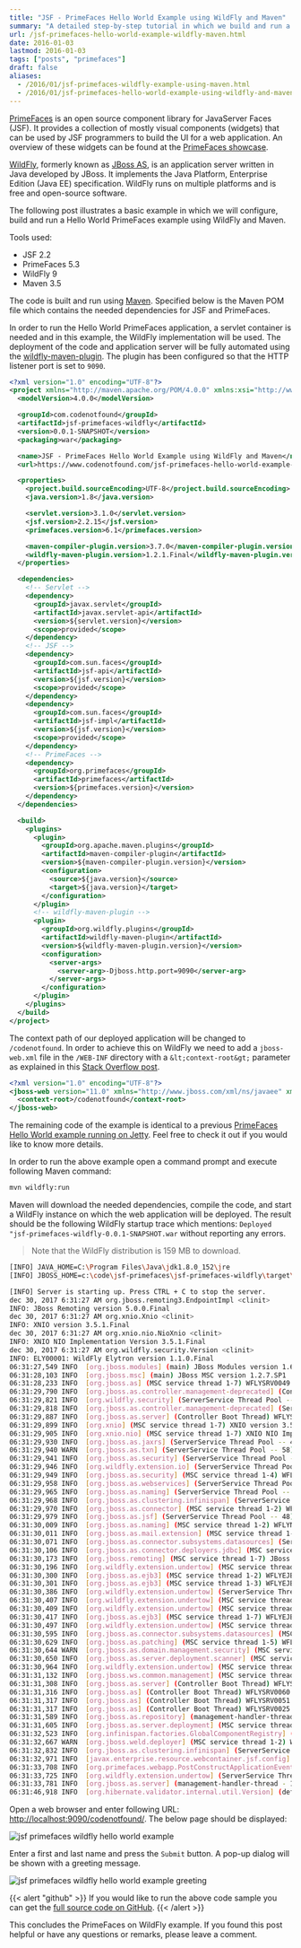 ```yaml
---
title: "JSF - PrimeFaces Hello World Example using WildFly and Maven"
summary: "A detailed step-by-step tutorial in which we build and run a Hello World PrimeFaces example using WildFly and Maven"
url: /jsf-primefaces-hello-world-example-wildfly-maven.html
date: 2016-01-03
lastmod: 2016-01-03
tags: ["posts", "primefaces"]
draft: false
aliases:
  - /2016/01/jsf-primefaces-wildfly-example-using-maven.html
  - /2016/01/jsf-primefaces-hello-world-example-using-wildfly-and-maven.html
---
```


[PrimeFaces](http://primefaces.org/) is an open source component library for JavaServer Faces (JSF). It provides a collection of mostly visual components (widgets) that can be used by JSF programmers to build the UI for a web application. An overview of these widgets can be found at the [PrimeFaces showcase](http://www.primefaces.org/showcase/).

[WildFly](http://wildfly.org/), formerly known as [JBoss AS](http://www.jboss.org/), is an application server written in Java developed by JBoss. It implements the Java Platform, Enterprise Edition (Java EE) specification. WildFly runs on multiple platforms and is free and open-source software.

The following post illustrates a basic example in which we will configure, build and run a Hello World PrimeFaces example using WildFly and Maven.

Tools used:

* JSF 2.2
* PrimeFaces 5.3
* WildFly 9
* Maven 3.5

The code is built and run using [Maven](https://maven.apache.org/). Specified below is the Maven POM file which contains the needed dependencies for JSF and PrimeFaces.

In order to run the Hello World PrimeFaces application, a servlet container is needed and in this example, the WildFly implementation will be used. The deployment of the code and application server will be fully automated using the [wildfly-maven-plugin](https://docs.jboss.org/wildfly/plugins/maven/latest/). The plugin has been configured so that the HTTP listener port is set to `9090`.

``` xml
<?xml version="1.0" encoding="UTF-8"?>
<project xmlns="http://maven.apache.org/POM/4.0.0" xmlns:xsi="http://www.w3.org/2001/XMLSchema-instance" xsi:schemaLocation="http://maven.apache.org/POM/4.0.0 http://maven.apache.org/xsd/maven-4.0.0.xsd">
  <modelVersion>4.0.0</modelVersion>

  <groupId>com.codenotfound</groupId>
  <artifactId>jsf-primefaces-wildfly</artifactId>
  <version>0.0.1-SNAPSHOT</version>
  <packaging>war</packaging>

  <name>JSF - PrimeFaces Hello World Example using WildFly and Maven</name>
  <url>https://www.codenotfound.com/jsf-primefaces-hello-world-example-wildfly-maven.html</url>

  <properties>
    <project.build.sourceEncoding>UTF-8</project.build.sourceEncoding>
    <java.version>1.8</java.version>

    <servlet.version>3.1.0</servlet.version>
    <jsf.version>2.2.15</jsf.version>
    <primefaces.version>6.1</primefaces.version>

    <maven-compiler-plugin.version>3.7.0</maven-compiler-plugin.version>
    <wildfly-maven-plugin.version>1.2.1.Final</wildfly-maven-plugin.version>
  </properties>

  <dependencies>
    <!-- Servlet -->
    <dependency>
      <groupId>javax.servlet</groupId>
      <artifactId>javax.servlet-api</artifactId>
      <version>${servlet.version}</version>
      <scope>provided</scope>
    </dependency>
    <!-- JSF -->
    <dependency>
      <groupId>com.sun.faces</groupId>
      <artifactId>jsf-api</artifactId>
      <version>${jsf.version}</version>
      <scope>provided</scope>
    </dependency>
    <dependency>
      <groupId>com.sun.faces</groupId>
      <artifactId>jsf-impl</artifactId>
      <version>${jsf.version}</version>
      <scope>provided</scope>
    </dependency>
    <!-- PrimeFaces -->
    <dependency>
      <groupId>org.primefaces</groupId>
      <artifactId>primefaces</artifactId>
      <version>${primefaces.version}</version>
    </dependency>
  </dependencies>

  <build>
    <plugins>
      <plugin>
        <groupId>org.apache.maven.plugins</groupId>
        <artifactId>maven-compiler-plugin</artifactId>
        <version>${maven-compiler-plugin.version}</version>
        <configuration>
          <source>${java.version}</source>
          <target>${java.version}</target>
        </configuration>
      </plugin>
      <!-- wildfly-maven-plugin -->
      <plugin>
        <groupId>org.wildfly.plugins</groupId>
        <artifactId>wildfly-maven-plugin</artifactId>
        <version>${wildfly-maven-plugin.version}</version>
        <configuration>
          <server-args>
            <server-arg>-Djboss.http.port=9090</server-arg>
          </server-args>
        </configuration>
      </plugin>
    </plugins>
  </build>
</project>
```

The context path of our deployed application will be changed to `/codenotfound`. In order to achieve this on WildFly we need to add a `jboss-web.xml` file in the `/WEB-INF` directory with a `&lt;context-root&gt;` parameter as explained in this [Stack Overflow post](http://stackoverflow.com/a/28475123/4201470).

``` xml
<?xml version="1.0" encoding="UTF-8"?>
<jboss-web version="11.0" xmlns="http://www.jboss.com/xml/ns/javaee" xmlns:xsi="http://www.w3.org/2001/XMLSchema-instance" xsi:schemaLocation="http://www.jboss.com/xml/ns/javaee http://www.jboss.org/j2ee/schema/jboss-web_11_0.xsd">
  <context-root>/codenotfound</context-root>
</jboss-web>
```

The remaining code of the example is identical to a previous [PrimeFaces Hello World example running on Jetty](/jsf-primefaces-hello-world-example-jetty-maven.html). Feel free to check it out if you would like to know more details.

In order to run the above example open a command prompt and execute following Maven command:

``` bash
mvn wildfly:run
```

Maven will download the needed dependencies, compile the code, and start a WildFly instance on which the web application will be deployed. The result should be the following WildFly startup trace which mentions: `Deployed "jsf-primefaces-wildfly-0.0.1-SNAPSHOT.war` without reporting any errors.

> Note that the WildFly distribution is 159 MB to download.

``` bash
[INFO] JAVA_HOME=C:\Program Files\Java\jdk1.8.0_152\jre
[INFO] JBOSS_HOME=c:\code\jsf-primefaces\jsf-primefaces-wildfly\target\wildfly-run\wildfly-11.0.0.Final

[INFO] Server is starting up. Press CTRL + C to stop the server.
dec 30, 2017 6:31:27 AM org.jboss.remoting3.EndpointImpl <clinit>
INFO: JBoss Remoting version 5.0.0.Final
dec 30, 2017 6:31:27 AM org.xnio.Xnio <clinit>
INFO: XNIO version 3.5.1.Final
dec 30, 2017 6:31:27 AM org.xnio.nio.NioXnio <clinit>
INFO: XNIO NIO Implementation Version 3.5.1.Final
dec 30, 2017 6:31:27 AM org.wildfly.security.Version <clinit>
INFO: ELY00001: WildFly Elytron version 1.1.0.Final
06:31:27,549 INFO  [org.jboss.modules] (main) JBoss Modules version 1.6.1.Final
06:31:28,103 INFO  [org.jboss.msc] (main) JBoss MSC version 1.2.7.SP1
06:31:28,233 INFO  [org.jboss.as] (MSC service thread 1-7) WFLYSRV0049: WildFly Full 11.0.0.Final (WildFly Core 3.0.8.Final) starting
06:31:29,790 INFO  [org.jboss.as.controller.management-deprecated] (Controller Boot Thread) WFLYCTL0028: Attribute 'security-realm' in the resource at address '/core-service=management/management-interface=http-interface' is deprecated, and may be removed in future version. See the attribute description in the output of the read-resource-description operation to learn more about the deprecation.
06:31:29,821 INFO  [org.wildfly.security] (ServerService Thread Pool -- 19) ELY00001: WildFly Elytron version 1.1.6.Final
06:31:29,818 INFO  [org.jboss.as.controller.management-deprecated] (ServerService Thread Pool -- 18) WFLYCTL0028: Attribute 'security-realm' in the resource at address '/subsystem=undertow/server=default-server/https-listener=https' is deprecated, and may be removed in future version. See the attribute description in the output of the read-resource-description operation to learn more about the deprecation.
06:31:29,887 INFO  [org.jboss.as.server] (Controller Boot Thread) WFLYSRV0039: Creating http management service using socket-binding (management-http)
06:31:29,899 INFO  [org.xnio] (MSC service thread 1-7) XNIO version 3.5.4.Final
06:31:29,905 INFO  [org.xnio.nio] (MSC service thread 1-7) XNIO NIO Implementation Version 3.5.4.Final
06:31:29,930 INFO  [org.jboss.as.jaxrs] (ServerService Thread Pool -- 43) WFLYRS0016: RESTEasy version 3.0.24.Final
06:31:29,940 WARN  [org.jboss.as.txn] (ServerService Thread Pool -- 58) WFLYTX0013: The node-identifier attribute on the /subsystem=transactions is set to the default value. This is a danger for environments running multiple servers. Please make sure the attribute value is unique.
06:31:29,941 INFO  [org.jboss.as.security] (ServerService Thread Pool -- 57) WFLYSEC0002: Activating Security Subsystem
06:31:29,946 INFO  [org.wildfly.extension.io] (ServerService Thread Pool -- 41) WFLYIO001: Worker 'default' has auto-configured to 8 core threads with 64 task threads based on your 4 available processors
06:31:29,949 INFO  [org.jboss.as.security] (MSC service thread 1-4) WFLYSEC0001: Current PicketBox version=5.0.2.Final
06:31:29,958 INFO  [org.jboss.as.webservices] (ServerService Thread Pool -- 60) WFLYWS0002: Activating WebServices Extension
06:31:29,965 INFO  [org.jboss.as.naming] (ServerService Thread Pool -- 50) WFLYNAM0001: Activating Naming Subsystem
06:31:29,968 INFO  [org.jboss.as.clustering.infinispan] (ServerService Thread Pool -- 42) WFLYCLINF0001: Activating Infinispan subsystem.
06:31:29,970 INFO  [org.jboss.as.connector] (MSC service thread 1-2) WFLYJCA0009: Starting JCA Subsystem (WildFly/IronJacamar 1.4.6.Final)
06:31:29,979 INFO  [org.jboss.as.jsf] (ServerService Thread Pool -- 48) WFLYJSF0007: Activated the following JSF Implementations: [main]
06:31:30,009 INFO  [org.jboss.as.naming] (MSC service thread 1-2) WFLYNAM0003: Starting Naming Service
06:31:30,011 INFO  [org.jboss.as.mail.extension] (MSC service thread 1-2) WFLYMAIL0001: Bound mail session [java:jboss/mail/Default]
06:31:30,071 INFO  [org.jboss.as.connector.subsystems.datasources] (ServerService Thread Pool -- 36) WFLYJCA0004: Deploying JDBC-compliant driver class org.h2.Driver (version 1.4)
06:31:30,106 INFO  [org.jboss.as.connector.deployers.jdbc] (MSC service thread 1-2) WFLYJCA0018: Started Driver service with driver-name = h2
06:31:30,173 INFO  [org.jboss.remoting] (MSC service thread 1-7) JBoss Remoting version 5.0.5.Final
06:31:30,196 INFO  [org.wildfly.extension.undertow] (MSC service thread 1-2) WFLYUT0003: Undertow 1.4.18.Final starting
06:31:30,300 INFO  [org.jboss.as.ejb3] (MSC service thread 1-2) WFLYEJB0482: Strict pool mdb-strict-max-pool is using a max instance size of 16 (per class), which is derived from the number of CPUs on this host.
06:31:30,301 INFO  [org.jboss.as.ejb3] (MSC service thread 1-3) WFLYEJB0481: Strict pool slsb-strict-max-pool is using a max instance size of 64 (per class), which is derived from thread worker pool sizing.
06:31:30,386 INFO  [org.wildfly.extension.undertow] (ServerService Thread Pool -- 59) WFLYUT0014: Creating file handler for path 'c:\code\jsf-primefaces\jsf-primefaces-wildfly\target\wildfly-run\wildfly-11.0.0.Final/welcome-content' with options [directory-listing: 'false', follow-symlink: 'false', case-sensitive: 'true', safe-symlink-paths: '[]']
06:31:30,407 INFO  [org.wildfly.extension.undertow] (MSC service thread 1-6) WFLYUT0012: Started server default-server.
06:31:30,409 INFO  [org.wildfly.extension.undertow] (MSC service thread 1-6) WFLYUT0018: Host default-host starting
06:31:30,417 INFO  [org.jboss.as.ejb3] (MSC service thread 1-7) WFLYEJB0493: EJB subsystem suspension complete
06:31:30,497 INFO  [org.wildfly.extension.undertow] (MSC service thread 1-4) WFLYUT0006: Undertow HTTP listener default listening on 127.0.0.1:9090
06:31:30,595 INFO  [org.jboss.as.connector.subsystems.datasources] (MSC service thread 1-1) WFLYJCA0001: Bound data source [java:jboss/datasources/ExampleDS]
06:31:30,629 INFO  [org.jboss.as.patching] (MSC service thread 1-5) WFLYPAT0050: WildFly Full cumulative patch ID is: base, one-off patches include: none
06:31:30,644 WARN  [org.jboss.as.domain.management.security] (MSC service thread 1-5) WFLYDM0111: Keystore c:\code\jsf-primefaces\jsf-primefaces-wildfly\target\wildfly-run\wildfly-11.0.0.Final\standalone\configuration\application.keystore not found, it will be auto generated on first use with a self signed certificate for host localhost
06:31:30,650 INFO  [org.jboss.as.server.deployment.scanner] (MSC service thread 1-1) WFLYDS0013: Started FileSystemDeploymentService for directory c:\code\jsf-primefaces\jsf-primefaces-wildfly\target\wildfly-run\wildfly-11.0.0.Final\standalone\deployments
06:31:30,964 INFO  [org.wildfly.extension.undertow] (MSC service thread 1-6) WFLYUT0006: Undertow HTTPS listener https listening on 127.0.0.1:8443
06:31:31,132 INFO  [org.jboss.ws.common.management] (MSC service thread 1-6) JBWS022052: Starting JBossWS 5.1.9.Final (Apache CXF 3.1.12)
06:31:31,308 INFO  [org.jboss.as.server] (Controller Boot Thread) WFLYSRV0212: Resuming server
06:31:31,316 INFO  [org.jboss.as] (Controller Boot Thread) WFLYSRV0060: Http management interface listening on http://127.0.0.1:9990/management
06:31:31,317 INFO  [org.jboss.as] (Controller Boot Thread) WFLYSRV0051: Admin console listening on http://127.0.0.1:9990
06:31:31,317 INFO  [org.jboss.as] (Controller Boot Thread) WFLYSRV0025: WildFly Full 11.0.0.Final (WildFly Core 3.0.8.Final) started in 4284ms - Started 292 of 553 services (347 services are lazy, passive or on-demand)
06:31:31,589 INFO  [org.jboss.as.repository] (management-handler-thread - 1) WFLYDR0001: Content added at location c:\code\jsf-primefaces\jsf-primefaces-wildfly\target\wildfly-run\wildfly-11.0.0.Final\standalone\data\content\15\5d6df8fb371d9a0239a10abdbc0d307ce809b9\content
06:31:31,605 INFO  [org.jboss.as.server.deployment] (MSC service thread 1-2) WFLYSRV0027: Starting deployment of "jsf-primefaces-wildfly-0.0.1-SNAPSHOT.war" (runtime-name: "jsf-primefaces-wildfly-0.0.1-SNAPSHOT.war")
06:31:32,523 INFO  [org.infinispan.factories.GlobalComponentRegistry] (MSC service thread 1-3) ISPN000128: Infinispan version: Infinispan 'Chakra' 8.2.8.Final
06:31:32,667 WARN  [org.jboss.weld.deployer] (MSC service thread 1-2) WFLYWELD0013: Deployment jsf-primefaces-wildfly-0.0.1-SNAPSHOT.war contains CDI annotations but no bean archive was found (no beans.xml or class with bean defining annotations was present).
06:31:32,832 INFO  [org.jboss.as.clustering.infinispan] (ServerService Thread Pool -- 19) WFLYCLINF0002: Started client-mappings cache from ejb container
06:31:32,971 INFO  [javax.enterprise.resource.webcontainer.jsf.config] (ServerService Thread Pool -- 8) Initializing Mojarra 2.2.13.SP4  for context '/codenotfound'
06:31:33,708 INFO  [org.primefaces.webapp.PostConstructApplicationEventListener] (ServerService Thread Pool -- 8) Running on PrimeFaces 6.1
06:31:33,725 INFO  [org.wildfly.extension.undertow] (ServerService Thread Pool -- 8) WFLYUT0021: Registered web context: '/codenotfound' for server 'default-server'
06:31:33,781 INFO  [org.jboss.as.server] (management-handler-thread - 1) WFLYSRV0010: Deployed "jsf-primefaces-wildfly-0.0.1-SNAPSHOT.war" (runtime-name : "jsf-primefaces-wildfly-0.0.1-SNAPSHOT.war")
06:31:46,918 INFO  [org.hibernate.validator.internal.util.Version] (default task-1) HV000001: Hibernate Validator 5.3.5.Final
```

Open a web browser and enter following URL: [http://localhost:9090/codenotfound/](http://localhost:9090/codenotfound/). The below page should be displayed:

![jsf primefaces wildfly hello world example](jsf-primefaces-wildfly-hello-world-example.png)

Enter a first and last name and press the `Submit` button. A pop-up dialog will be shown with a greeting message.

![jsf primefaces wildfly hello world example greeting](jsf-primefaces-wildfly-hello-world-example-greeting.png)

{{< alert "github" >}}
If you would like to run the above code sample you can get the [full source code on GitHub](https://github.com/code-not-found/jsf-primefaces/tree/master/jsf-primefaces-wildfly).
{{< /alert >}}

This concludes the PrimeFaces on WildFly example. If you found this post helpful or have any questions or remarks, please leave a comment.
